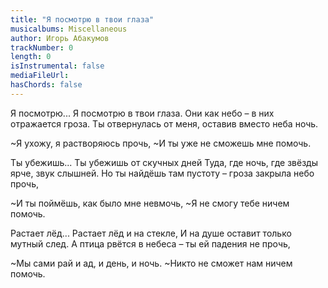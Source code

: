 ```yaml
---
title: "Я посмотрю в твои глаза"
musicalbums: Miscellaneous
author: Игорь Абакумов
trackNumber: 0
length: 0
isInstrumental: false
mediaFileUrl: 
hasChords: false
---
```


Я посмотрю... Я посмотрю в твои глаза.
Они как небо – в них отражается гроза.
Ты отвернулась от меня, оставив вместо неба ночь.

~Я ухожу, я растворяюсь прочь,
~И ты уже не сможешь мне помочь.

Ты убежишь... Ты убежишь от скучных дней
Туда, где ночь, где звёзды ярче, звук слышней.
Но ты найдёшь там пустоту – гроза закрыла небо прочь,

~И ты поймёшь, как было мне невмочь,
~Я не смогу тебе ничем помочь.

Растает лёд... Растает лёд и на стекле,
И на душе оставит только мутный след.
А птица рвётся в небеса – ты ей падения не прочь,

~Мы сами рай и ад, и день, и ночь.
~Никто не сможет нам ничем помочь.

